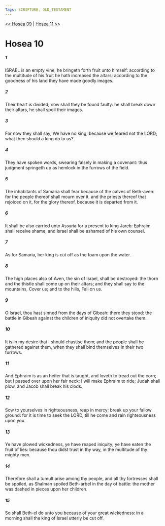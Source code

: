 ```yaml
---
Tags: SCRIPTURE, OLD_TESTAMENT
---
```


[<< Hosea 09](OLD_TESTAMENT/28_Hosea/Hosea_09.md) | [Hosea 11 >>](OLD_TESTAMENT/28_Hosea/Hosea_11.md)

# Hosea 10

##### 1
 ISRAEL is an empty vine, he bringeth forth fruit unto himself: according to the multitude of his fruit he hath increased the altars; according to the goodness of his land they have made goodly images.
##### 2
 Their heart is divided; now shall they be found faulty: he shall break down their altars, he shall spoil their images.
##### 3
 For now they shall say, We have no king, because we feared not the LORD; what then should a king do to us?
##### 4
 They have spoken words, swearing falsely in making a covenant: thus judgment springeth up as hemlock in the furrows of the field.
##### 5
 The inhabitants of Samaria shall fear because of the calves of Beth-aven: for the people thereof shall mourn over it, and the priests thereof that rejoiced on it, for the glory thereof, because it is departed from it.
##### 6
 It shall be also carried unto Assyria for a present to king Jareb: Ephraim shall receive shame, and Israel shall be ashamed of his own counsel.
##### 7
 As for Samaria, her king is cut off as the foam upon the water.
##### 8
 The high places also of Aven, the sin of Israel, shall be destroyed: the thorn and the thistle shall come up on their altars; and they shall say to the mountains, Cover us; and to the hills, Fall on us.
##### 9
 O Israel, thou hast sinned from the days of Gibeah: there they stood: the battle in Gibeah against the children of iniquity did not overtake them.
##### 10
 It is in my desire that I should chastise them; and the people shall be gathered against them, when they shall bind themselves in their two furrows.
##### 11
 And Ephraim is as an heifer that is taught, and loveth to tread out the corn; but I passed over upon her fair neck: I will make Ephraim to ride; Judah shall plow, and Jacob shall break his clods.
##### 12
 Sow to yourselves in righteousness, reap in mercy; break up your fallow ground: for it is time to seek the LORD, till he come and rain righteousness upon you.
##### 13
 Ye have plowed wickedness, ye have reaped iniquity; ye have eaten the fruit of lies: because thou didst trust in thy way, in the multitude of thy mighty men.
##### 14
 Therefore shall a tumult arise among thy people, and all thy fortresses shall be spoiled, as Shalman spoiled Beth-arbel in the day of battle: the mother was dashed in pieces upon her children.
##### 15
 So shall Beth-el do unto you because of your great wickedness: in a morning shall the king of Israel utterly be cut off.
